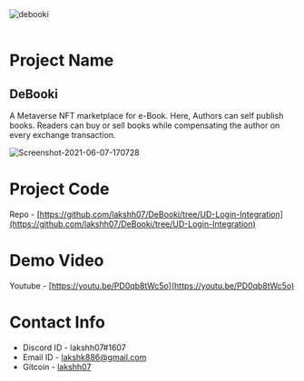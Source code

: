 <img src="./public/logo.png" alt="debooki" />

<br>
<br>

# Project Name

## DeBooki

A Metaverse NFT marketplace for e-Book. Here, Authors can self publish books. Readers can buy or sell books while compensating the author on every exchange transaction.

<img src="https://ethglobal.s3.amazonaws.com/recFSV3QKJVz3fBkB/Screenshot_2022-01-16_at_8.25.51_PM.png" alt="Screenshot-2021-06-07-170728" border="0">

# Project Code

Repo - [https://github.com/lakshh07/DeBooki/tree/UD-Login-Integration](https://github.com/lakshh07/DeBooki/tree/UD-Login-Integration)

# Demo Video

Youtube - [https://youtu.be/PD0qb8tWc5o](https://youtu.be/PD0qb8tWc5o)

# Contact Info

- Discord ID - lakshh07#1607
- Email ID - [lakshk886@gmail.com](mailto:lakshk886@gmail.com)
- Gitcoin - [lakshh07](https://gitcoin.co/lakshh07)
